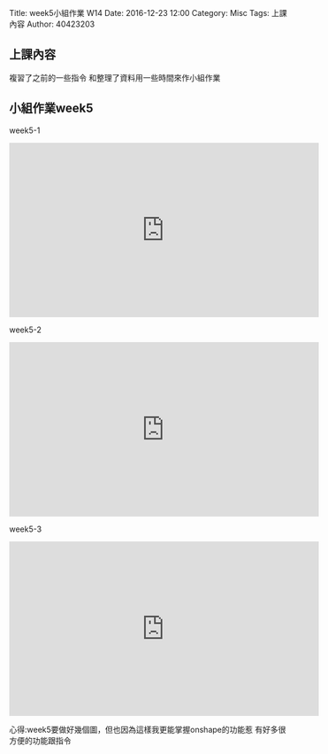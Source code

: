 Title: week5小組作業 W14
Date: 2016-12-23 12:00
Category: Misc
Tags: 上課內容
Author: 40423203

 <!-- PELICAN_END_SUMMARY -->

<h2>上課內容</h2>

複習了之前的一些指令
和整理了資料用一些時間來作小組作業

<h2>小組作業week5</h2>

week5-1

<iframe width="560" height="315" src="https://www.youtube.com/embed/Pc3H_wvqivM" frameborder="0" allowfullscreen></iframe>

week5-2

<iframe width="560" height="315" src="https://www.youtube.com/embed/Qt0FDptppuU" frameborder="0" allowfullscreen></iframe>

week5-3

<iframe width="560" height="315" src="https://www.youtube.com/embed/C7H22tGzo3s" frameborder="0" allowfullscreen></iframe>

心得:week5要做好幾個圖，但也因為這樣我更能掌握onshape的功能惹
有好多很方便的功能跟指令
